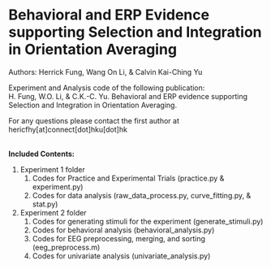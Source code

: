 # Behavioral and ERP Evidence supporting Selection and Integration in Orientation Averaging

Authors: Herrick Fung, Wang On Li, & Calvin Kai-Ching Yu

Experiment and Analysis code of the following publication: <br>
H. Fung, W.O. Li, & C.K.-C. Yu. Behavioral and ERP evidence supporting Selection and Integration in Orientation Averaging.
<br>

For any questions please contact the first author at hericfhy[at]connect[dot]hku[dot]hk
<br><br>

**Included Contents:** <br>
1. Experiment 1 folder
    1. Codes for Practice and Experimental Trials (practice.py \& experiment.py)
    2. Codes for data analysis (raw_data_process.py, curve_fitting.py, \& stat.py)
2. Experiment 2 folder
    1. Codes for generating stimuli for the experiment (generate_stimuli.py)
    2. Codes for behavioral analysis (behavioral_analysis.py)
    3. Codes for EEG preprocessing, merging, and sorting (eeg_preprocess.m)
    4. Codes for univariate analysis (univariate_analysis.py)
